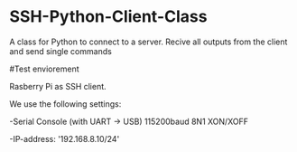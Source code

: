 # SSH-Python-Client-Class
A class for Python to connect to a server. Recive all outputs from the client and send single commands

#Test enviorement

Rasberry Pi as SSH client.

We use the following settings:

-Serial Console (with UART -> USB) 115200baud 8N1 XON/XOFF

-IP-address: '192.168.8.10/24'
